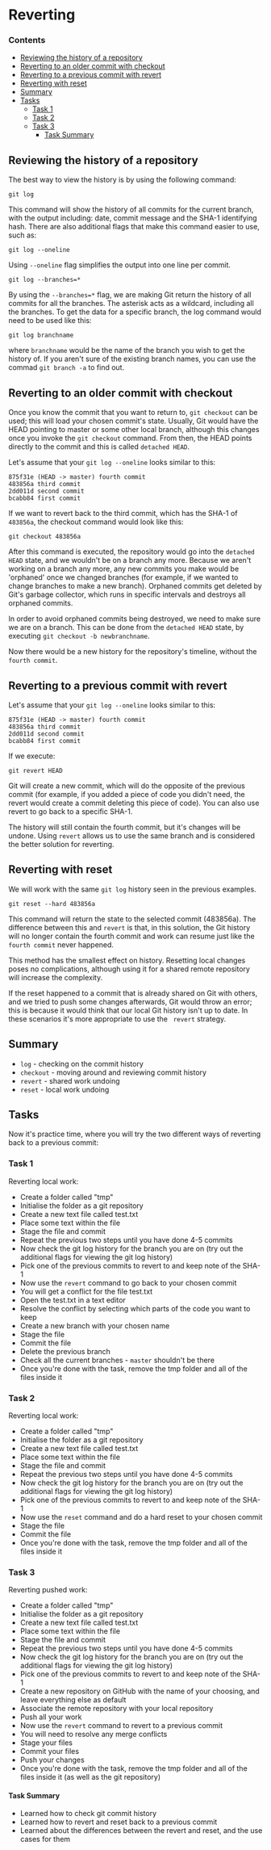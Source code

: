 # Reverting

<!--TOC_START-->
### Contents
- [Reviewing the history of a repository](#reviewing-the-history-of-a-repository)
- [Reverting to an older commit with checkout](#reverting-to-an-older-commit-with-checkout)
- [Reverting to a previous commit with revert](#reverting-to-a-previous-commit-with-revert)
- [Reverting with reset](#reverting-with-reset)
- [Summary](#summary)
- [Tasks](#tasks)
	- [Task 1](#task-1)
	- [Task 2](#task-2)
	- [Task 3](#task-3)
		- [Task Summary](#task-summary)

<!--TOC_END-->
## Reviewing the history of a repository

The best way to view the history is by using the following command:

``git log``

This command will show the history of all commits for the current branch, with the output including: date, commit message
 and the SHA-1 identifying hash. There are also additional flags that make this command easier to use, such as: 

``git log --oneline``

Using ``--oneline`` flag simplifies the output into one line per commit.

``git log --branches=*``

By using the ``--branches=*`` flag, we are making Git return the history of all commits for all the branches. The asterisk
acts as a wildcard, including all the branches. To get the data for a specific branch, the log command would need to be
used like this:

``git log branchname``

where ``branchname`` would be the name of the branch you wish to get the history of. If you aren't sure of the 
existing branch names, you can use the commad ``git branch -a`` to find out.

## Reverting to an older commit with checkout

Once you know the commit that you want to return to, ``git checkout`` can be used; this will load your chosen commit's state.
Usually, Git would have the HEAD pointing to master or some other local branch, although this changes once you invoke
the ``git checkout`` command. From then, the HEAD points directly to the commit and this is called `detached HEAD`.

Let's assume that your ``git log --oneline`` looks similar to this:

```
875f31e (HEAD -> master) fourth commit
483856a third commit
2dd011d second commit
bcabb84 first commit
```

If we want to revert back to the third commit, which has the SHA-1 of ``483856a``, the checkout command would look like this:

``git checkout 483856a``

After this command is executed, the repository would go into the ``detached HEAD`` state, and we wouldn't be on a branch any more. Because we aren't working on a branch any more, any new commits you make would be 'orphaned' once we changed branches (for example, if we wanted to change branches to make a new branch). Orphaned commits get deleted by Git's garbage collector, which runs in specific intervals and destroys all orphaned commits.

In order to avoid orphaned commits being destroyed, we need to make sure we are on a branch. This can be done from
the ``detached HEAD`` state, by executing ``git checkout -b newbranchname``. 

Now there would be a new history for the repository's timeline, without the ``fourth commit``.

## Reverting to a previous commit with revert

Let's assume that your ``git log --oneline`` looks similar to this:
             
 ```
 875f31e (HEAD -> master) fourth commit
 483856a third commit
 2dd011d second commit
 bcabb84 first commit
 ```

If we execute: 

``git revert HEAD``

Git will create a new commit, which will do the opposite of the previous commit (for example, if you added a piece of code you didn't need, the revert would create a commit deleting this piece of code). You can also use revert to go back to a specific SHA-1. 

The history will still contain the fourth commit, but it's changes will be undone. Using ``revert`` allows us to use the same branch and is considered the better solution for reverting.

## Reverting with reset

We will work with the same ``git log`` history seen in the previous examples.

``git reset --hard 483856a``

This command will return the state to the selected commit (483856a). The difference between this and ``revert`` is that, in this solution, the Git history will no longer contain the fourth commit and work can resume just like the ``fourth commit`` never happened.

This method has the smallest effect on history. Resetting local changes poses no complications, although using it for a shared
remote repository will increase the complexity.

If the reset happened to a commit that is already shared on Git with others, and we tried to push some changes afterwards,
Git would throw an error; this is because it would think that our local Git history isn't up to date. In these scenarios it's more appropriate to use the ```
revert``` strategy.

## Summary
* ``log`` - checking on the commit history
* ``checkout`` - moving around and reviewing commit history
* ``revert`` - shared work undoing
* ``reset`` - local work undoing

## Tasks

Now it's practice time, where you will try the two different ways of reverting back to a previous commit:

### Task 1 

Reverting local work:

* Create a folder called "tmp"
* Initialise the folder as a git repository
* Create a new text file called test.txt
* Place some text within the file
* Stage the file and commit
* Repeat the previous two steps until you have done 4-5 commits
* Now check the git log history for the branch you are on (try out the additional flags for viewing the git log history)
* Pick one of the previous commits to revert to and keep note of the SHA-1
* Now use the ``revert`` command to go back to your chosen commit
* You will get a conflict for the file test.txt
* Open the test.txt in a text editor
* Resolve the conflict by selecting which parts of the code you want to keep
* Create a new branch with your chosen name
* Stage the file
* Commit the file
* Delete the previous branch
* Check all the current branches - ``master`` shouldn't be there
* Once you're done with the task, remove the tmp folder and all of the files inside it

### Task 2

Reverting local work:

* Create a folder called "tmp"
* Initialise the folder as a git repository
* Create a new text file called test.txt
* Place some text within the file
* Stage the file and commit
* Repeat the previous two steps until you have done 4-5 commits
* Now check the git log history for the branch you are on (try out the additional flags for viewing the git log history)
* Pick one of the previous commits to revert to and keep note of the SHA-1
* Now use the ``reset`` command and do a hard reset to your chosen commit
* Stage the file
* Commit the file
* Once you're done with the task, remove the tmp folder and all of the files inside it

### Task 3

Reverting pushed work:


* Create a folder called "tmp"
* Initialise the folder as a git repository
* Create a new text file called test.txt
* Place some text within the file
* Stage the file and commit
* Repeat the previous two steps until you have done 4-5 commits
* Now check the git log history for the branch you are on (try out the additional flags for viewing the git log history)
* Pick one of the previous commits to revert to and keep note of the SHA-1
* Create a new repository on GitHub with the name of your choosing, and leave everything else as default
* Associate the remote repository with your local repository
* Push all your work
* Now use the ``revert`` command to revert to a previous commit
* You will need to resolve any merge conflicts
* Stage your files
* Commit your files
* Push your changes
* Once you're done with the task, remove the tmp folder and all of the files inside it (as well as the git repository)

#### Task Summary
* Learned how to check git commit history
* Learned how to revert and reset back to a previous commit
* Learned about the differences between the revert and reset, and the use cases for them
